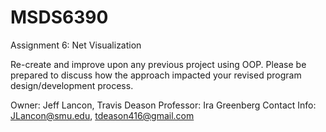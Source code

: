 # MSDS6390
Assignment 6:  Net Visualization

Re-create and improve upon any previous project using OOP. 
Please be prepared to discuss how the approach impacted your 
revised program design/development process.

Owner: Jeff Lancon, Travis Deason
Professor: Ira Greenberg
Contact Info: JLancon@smu.edu, tdeason416@gmail.com
